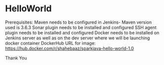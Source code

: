 # HelloWorld

Prerequisites:
Maven needs to be configured in Jenkins- Maven version used is 3.6.3
Sonar plugin needs to be installed and configured
SSH agent plugin needs to be installed and configured
Docker needs to be installed on Jenkins server as well as on the dev server where we will be launching docker container
DockerHub URL for image: https://hub.docker.com/r/shahebaaz/sparkjava-hello-world-1.0

Thank You
